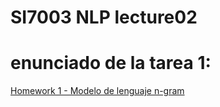 # SI7003 NLP lecture02

# enunciado de la tarea 1: 

[Homework 1 - Modelo de lenguaje n-gram](hw1.ipynb)

